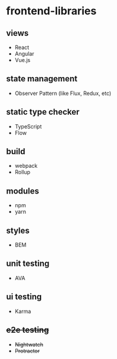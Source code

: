 # frontend-libraries

## views

- React
- Angular
- Vue.js

## state management

- Observer Pattern (like Flux, Redux, etc)

## static type checker

- TypeScript
- Flow

## build

- webpack
- Rollup

## modules

- npm 
- yarn

## styles

- BEM

## unit testing

- AVA

## ui testing

- Karma

## ~~e2e testing~~

- ~~Nightwatch~~
- ~~Protractor~~
